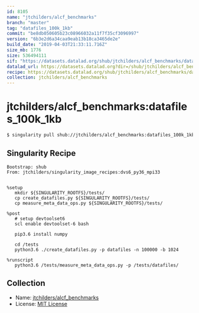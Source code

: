 ```yaml
---
id: 8105
name: "jtchilders/alcf_benchmarks"
branch: "master"
tag: "datafiles_100k_1kb"
commit: "be8db050605b23c08966032a11f7f35cf3096997"
version: "6b3e2d6a34caa9eab13b18ca3465de2e"
build_date: "2019-04-03T21:33:11.716Z"
size_mb: 1776
size: 536494111
sif: "https://datasets.datalad.org/shub/jtchilders/alcf_benchmarks/datafiles_100k_1kb/2019-04-03-be8db050-6b3e2d6a/6b3e2d6a34caa9eab13b18ca3465de2e.simg"
datalad_url: https://datasets.datalad.org?dir=/shub/jtchilders/alcf_benchmarks/datafiles_100k_1kb/2019-04-03-be8db050-6b3e2d6a/
recipe: https://datasets.datalad.org/shub/jtchilders/alcf_benchmarks/datafiles_100k_1kb/2019-04-03-be8db050-6b3e2d6a/Singularity
collection: jtchilders/alcf_benchmarks
---
```


# jtchilders/alcf_benchmarks:datafiles_100k_1kb

```bash
$ singularity pull shub://jtchilders/alcf_benchmarks:datafiles_100k_1kb
```

## Singularity Recipe

```singularity
Bootstrap: shub
From: jtchilders/singularity_image_recipes:dvs6_py36_mpi33


%setup
   mkdir ${SINGULARITY_ROOTFS}/tests/
   cp create_datafiles.py ${SINGULARITY_ROOTFS}/tests/
   cp measure_meta_data_ops.py ${SINGULARITY_ROOTFS}/tests/

%post
   # setup devtoolset6
   scl enable devtoolset-6 bash

   pip3.6 install numpy
   
   cd /tests
   python3.6 ./create_datafiles.py -p datafiles -n 100000 -b 1024

%runscript
   python3.6 /tests/measure_meta_data_ops.py -p /tests/datafiles/
```

## Collection

 - Name: [jtchilders/alcf_benchmarks](https://github.com/jtchilders/alcf_benchmarks)
 - License: [MIT License](https://api.github.com/licenses/mit)

